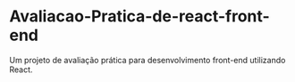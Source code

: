 # Avaliacao-Pratica-de-react-front-end
Um projeto de avaliação prática para desenvolvimento front-end utilizando React.
